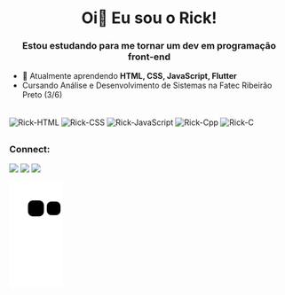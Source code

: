 <h1 align="center">Oi👋 Eu sou o Rick!</h1>
<h3 align="center">Estou estudando para me tornar um dev em programação front-end </h3>

- 🌱 Atualmente aprendendo **HTML, CSS, JavaScript, Flutter**
- Cursando Análise e Desenvolvimento de Sistemas na Fatec Ribeirão Preto (3/6)



<div style="display: inline_block"><br>
  <img align="center" alt="Rick-HTML" height="40" width="50" src="https://cdn.jsdelivr.net/gh/devicons/devicon/icons/html5/html5-original.svg"> 
  <img align="center" alt="Rick-CSS" height="40" width="50" src="https://cdn.jsdelivr.net/gh/devicons/devicon/icons/css3/css3-original.svg">
  <img align="center" alt="Rick-JavaScript" height="40" width="50" src="https://cdn.jsdelivr.net/gh/devicons/devicon/icons/javascript/javascript-original.svg">
  <img align="center" alt="Rick-Cpp" height="40" width="50" src="https://cdn.jsdelivr.net/gh/devicons/devicon/icons/cplusplus/cplusplus-plain.svg">
  <img align="center" alt="Rick-C" height="40" width="50" src="https://cdn.jsdelivr.net/gh/devicons/devicon/icons/c/c-plain.svg">
</div>
  
 ##
  
 <div>
  <h3 align="left">Connect:</h3>
 <a href="https://linkedin.com/in/ricksonreis" target="_blank"><img src="https://img.shields.io/badge/-LinkedIn-%230077B5?style=for-the-badge&logo=linkedin&logoColor=white" target="_blank"></a>
    <a href = "https://www.behance.net/rickreis1"><img src="https://img.shields.io/badge/-Behance-blue?style=for-the-badge&logo=behance&logoColor=white" target="_blank"></a>
  <a href="https://www.instagram.com/rickreisme/" target="_blank"><img src="https://img.shields.io/badge/-Instagram-%23E4405F?style=for-the-badge&logo=instagram&logoColor=white" target="_blank"></a>
 
  ![Snake animation](https://github.com/rafaballerini/rafaballerini/blob/output/github-contribution-grid-snake.svg)
 
</div>
